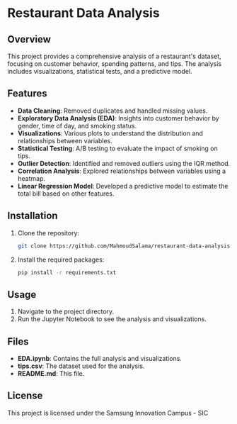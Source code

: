 # Restaurant Data Analysis

## Overview

This project provides a comprehensive analysis of a restaurant's dataset, focusing on customer behavior, spending patterns, and tips. The analysis includes visualizations, statistical tests, and a predictive model.

## Features

- **Data Cleaning**: Removed duplicates and handled missing values.
- **Exploratory Data Analysis (EDA)**: Insights into customer behavior by gender, time of day, and smoking status.
- **Visualizations**: Various plots to understand the distribution and relationships between variables.
- **Statistical Testing**: A/B testing to evaluate the impact of smoking on tips.
- **Outlier Detection**: Identified and removed outliers using the IQR method.
- **Correlation Analysis**: Explored relationships between variables using a heatmap.
- **Linear Regression Model**: Developed a predictive model to estimate the total bill based on other features.

## Installation

1. Clone the repository:
   ```bash
   git clone https://github.com/MahmoudSalama/restaurant-data-analysis.git
   ```
2. Install the required packages:
   ```bash
   pip install -r requirements.txt
   ```

## Usage

1. Navigate to the project directory.
2. Run the Jupyter Notebook to see the analysis and visualizations.

## Files

- **EDA.ipynb**: Contains the full analysis and visualizations.
- **tips.csv**: The dataset used for the analysis.
- **README.md**: This file.

## License

This project is licensed under the Samsung Innovation Campus - SIC
```

